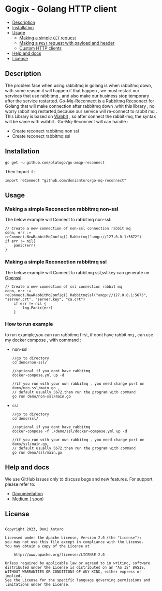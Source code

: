 # Gogix - Golang HTTP client

- [Description](#description)
- [Installation](#installation)
- [Usage](#usage)
  - [Making a simple `GET` request](#making-a-simple-get-request)
  - [Making a `POST` request with payload and header](#making-a-post-request-with-payload-and-header)
  - [Custom HTTP clients](#custom-http-clients)
- [Help and docs](#help-and-docs)
- [License](#license)

## Description

The problem face when using rabbitmq in golang is when rabbitmq down, with some reason it will happen.if that happen , we must restart our services that use rabbitmq , and also make our business stop temporary after the service restarted. Go-Mq-Reconnect is a Rabbitmq Recoonect for Golang that will make connection after rabbitmq down .whit this library , no worry rabbit mq restarted,because our service will re-connect to rabbit mq . This Library is based on [Wabbit](https://github.com/NeowayLabs/wabbit) , so after connect the rabbit-mq, the syntax will be same with wabbit . Go-Mq-Reconnect will can handle :

- Create reconect rabbitmq non ssl
- Create reconect rabbitmq ssl

## Installation

```
go get -u github.com/platogo/go-amqp-reconnect
```

Then Import it :

```
import reConnect "github.com/doniantoro/go-mq-reconnect"
```

## Usage

### Making a simple Reconection rabbitmq non-ssl

The below example will Connect to rabbitmq non-ssl:

```
// Create a new connection of non-ssl connection rabbit mq
conn, err := reConnect.NewRabbitMqConfig().Rabbitmq("amqp://127.0.0.1:5672")
if err != nil{
	panic(err)
}

```

### Making a simple Reconection rabbitmq ssl

The below example will Connect to rabbitmq ssl,ssl key can generate on [Openssl](https://www.openssl.org/):

```
// Create a new connection of ssl connection rabbit mq
conn, err := reConnect.NewRabbitMqConfig().RabbitmqSsl("amqp://127.0.0.1:5673", "server.crt", "server.key", "ca.crt")
	if err != nil {
		log.Panic(err)
	}

```

### How to run example

to run example,you can run rabbitmq first, if dont have rabbit mq , can use my docker compose , with command :

- non-ssl

  ```
  //go to directory
  cd demo/non-ssl/

  //optional if you dont have rabbitmq
  docker-compose.yml up -d

  //if you run with your own rabbitmq , you need change port on demo/non-ssl/main.go ,
  // default usually 5672,then run the program with command
  go run demo/non-ssl/main.go
  ```

- ssl

  ```
  //go to directory
  cd demo/ssl/

  //optional if you dont have rabbitmq
  docker-compose -f ./demo/ssl/docker-compose.yml up -d

  //if you run with your own rabbitmq , you need change port on demo/ssl/main.go,
  // default usually 5672,then run the program with command
  go run demo/ssl/main.go
  ```

## Help and docs

We use GitHub issues only to discuss bugs and new features. For support please refer to:

- [Documentation](https://pkg.go.dev/github.com/doniantoro/go-mq-reconnect)
- [Medium ( soon) ](https://)

## License

```

Copyright 2023, Doni Antoro

Licensed under the Apache License, Version 2.0 (the "License");
you may not use this file except in compliance with the License.
You may obtain a copy of the License at

    http://www.apache.org/licenses/LICENSE-2.0

Unless required by applicable law or agreed to in writing, software
distributed under the License is distributed on an "AS IS" BASIS,
WITHOUT WARRANTIES OR CONDITIONS OF ANY KIND, either express or implied.
See the License for the specific language governing permissions and
limitations under the License.

```

```

```
